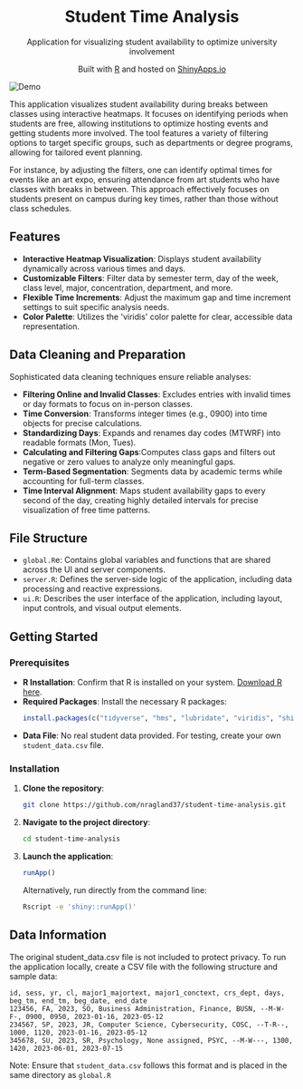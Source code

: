 <h1 align="center">
  Student Time Analysis
</h1>

<p align="center">
  Application for visualizing student availability to optimize university involvement
</p>

<p align="center">
  Built with <a href="https://www.r-project.org/" target="_blank">R</a> and hosted on <a href="https://www.shinyapps.io/" target="_blank">ShinyApps.io</a>
</p>

![Demo](/assets/shiny-demo.gif)

This application visualizes student availability during breaks between classes using interactive heatmaps. It focuses on identifying periods when students are free, allowing institutions to optimize hosting events and getting students more involved. The tool features a variety of filtering options to target specific groups, such as departments or degree programs, allowing for tailored event planning. 

For instance, by adjusting the filters, one can identify optimal times for events like an art expo, ensuring attendance from art students who have classes with breaks in between. This approach effectively focuses on students present on campus during key times, rather than those without class schedules.

## Features

- **Interactive Heatmap Visualization**: Displays student availability dynamically across various times and days.
- **Customizable Filters**: Filter data by semester term, day of the week, class level, major, concentration, department, and more.
- **Flexible Time Increments**: Adjust the maximum gap and time increment settings to suit specific analysis needs.
- **Color Palette**: Utilizes the 'viridis' color palette for clear, accessible data representation.

## Data Cleaning and Preparation

Sophisticated data cleaning techniques ensure reliable analyses:

- **Filtering Online and Invalid Classes**: Excludes entries with invalid times or day formats to focus on in-person classes.
- **Time Conversion**: Transforms integer times (e.g., 0900) into time objects for precise calculations.
- **Standardizing Days**: Expands and renames day codes (MTWRF) into readable formats (Mon, Tues).
- **Calculating and Filtering Gaps**:Computes class gaps and filters out negative or zero values to analyze only meaningful gaps.
- **Term-Based Segmentation**: Segments data by academic terms while accounting for full-term classes.
- **Time Interval Alignment**: Maps student availability gaps to every second of the day, creating highly detailed intervals for precise visualization of free time patterns.

## File Structure

- `global.R`e: Contains global variables and functions that are shared across the UI and server components.
- `server.R`: Defines the server-side logic of the application, including data processing and reactive expressions.
- `ui.R`: Describes the user interface of the application, including layout, input controls, and visual output elements.

## Getting Started

### Prerequisites

- **R Installation**: Confirm that R is installed on your system. [Download R here](https://cran.r-project.org/).
- **Required Packages**: Install the necessary R packages:
  ```R
  install.packages(c("tidyverse", "hms", "lubridate", "viridis", "shiny", "plotly"))
  ```
- **Data File**: No real student data provided. For testing, create your own `student_data.csv` file.

### Installation

1. **Clone the repository**:
   ```bash
   git clone https://github.com/nragland37/student-time-analysis.git
   ```
2. **Navigate to the project directory**:
   ```bash
   cd student-time-analysis
   ```

3. **Launch the application**:
   ```R
   runApp()
   ```
   Alternatively, run directly from the command line:
   ```bash
   Rscript -e 'shiny::runApp()'
   ```

## Data Information

The original student_data.csv file is not included to protect privacy. To run the application locally, create a CSV file with the following structure and sample data:

```
id, sess, yr, cl, major1_majortext, major1_conctext, crs_dept, days, beg_tm, end_tm, beg_date, end_date
123456, FA, 2023, SO, Business Administration, Finance, BUSN, --M-W-F-, 0900, 0950, 2023-01-16, 2023-05-12
234567, SP, 2023, JR, Computer Science, Cybersecurity, COSC, --T-R--, 1000, 1120, 2023-01-16, 2023-05-12
345678, SU, 2023, SR, Psychology, None assigned, PSYC, --M-W---, 1300, 1420, 2023-06-01, 2023-07-15
```

Note: Ensure that `student_data.csv` follows this format and is placed in the same directory as `global.R`
